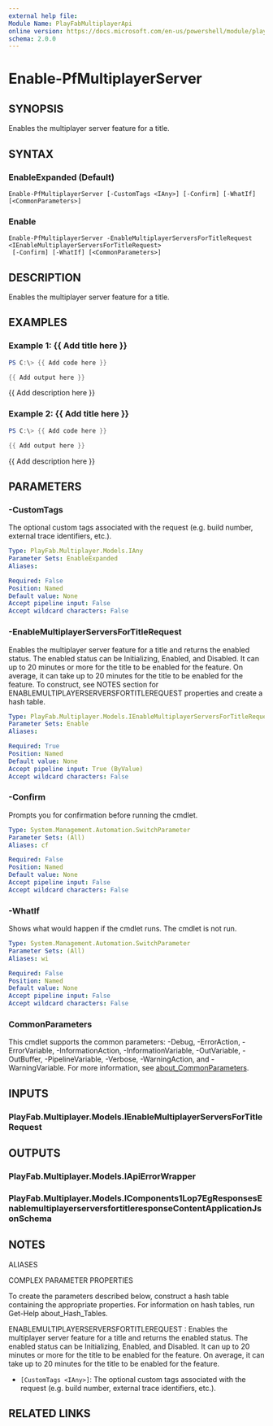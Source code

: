 ```yaml
---
external help file:
Module Name: PlayFabMultiplayerApi
online version: https://docs.microsoft.com/en-us/powershell/module/playfabmultiplayerapi/enable-pfmultiplayerserver
schema: 2.0.0
---
```


# Enable-PfMultiplayerServer

## SYNOPSIS
Enables the multiplayer server feature for a title.

## SYNTAX

### EnableExpanded (Default)
```
Enable-PfMultiplayerServer [-CustomTags <IAny>] [-Confirm] [-WhatIf] [<CommonParameters>]
```

### Enable
```
Enable-PfMultiplayerServer -EnableMultiplayerServersForTitleRequest <IEnableMultiplayerServersForTitleRequest>
 [-Confirm] [-WhatIf] [<CommonParameters>]
```

## DESCRIPTION
Enables the multiplayer server feature for a title.

## EXAMPLES

### Example 1: {{ Add title here }}
```powershell
PS C:\> {{ Add code here }}

{{ Add output here }}
```

{{ Add description here }}

### Example 2: {{ Add title here }}
```powershell
PS C:\> {{ Add code here }}

{{ Add output here }}
```

{{ Add description here }}

## PARAMETERS

### -CustomTags
The optional custom tags associated with the request (e.g.
build number, external trace identifiers, etc.).

```yaml
Type: PlayFab.Multiplayer.Models.IAny
Parameter Sets: EnableExpanded
Aliases:

Required: False
Position: Named
Default value: None
Accept pipeline input: False
Accept wildcard characters: False
```

### -EnableMultiplayerServersForTitleRequest
Enables the multiplayer server feature for a title and returns the enabled status.
The enabled status can be Initializing, Enabled, and Disabled.
It can up to 20 minutes or more for the title to be enabled for the feature.
On average, it can take up to 20 minutes for the title to be enabled for the feature.
To construct, see NOTES section for ENABLEMULTIPLAYERSERVERSFORTITLEREQUEST properties and create a hash table.

```yaml
Type: PlayFab.Multiplayer.Models.IEnableMultiplayerServersForTitleRequest
Parameter Sets: Enable
Aliases:

Required: True
Position: Named
Default value: None
Accept pipeline input: True (ByValue)
Accept wildcard characters: False
```

### -Confirm
Prompts you for confirmation before running the cmdlet.

```yaml
Type: System.Management.Automation.SwitchParameter
Parameter Sets: (All)
Aliases: cf

Required: False
Position: Named
Default value: None
Accept pipeline input: False
Accept wildcard characters: False
```

### -WhatIf
Shows what would happen if the cmdlet runs.
The cmdlet is not run.

```yaml
Type: System.Management.Automation.SwitchParameter
Parameter Sets: (All)
Aliases: wi

Required: False
Position: Named
Default value: None
Accept pipeline input: False
Accept wildcard characters: False
```

### CommonParameters
This cmdlet supports the common parameters: -Debug, -ErrorAction, -ErrorVariable, -InformationAction, -InformationVariable, -OutVariable, -OutBuffer, -PipelineVariable, -Verbose, -WarningAction, and -WarningVariable. For more information, see [about_CommonParameters](http://go.microsoft.com/fwlink/?LinkID=113216).

## INPUTS

### PlayFab.Multiplayer.Models.IEnableMultiplayerServersForTitleRequest

## OUTPUTS

### PlayFab.Multiplayer.Models.IApiErrorWrapper

### PlayFab.Multiplayer.Models.IComponents1Lop7EgResponsesEnablemultiplayerserversfortitleresponseContentApplicationJsonSchema

## NOTES

ALIASES

COMPLEX PARAMETER PROPERTIES

To create the parameters described below, construct a hash table containing the appropriate properties. For information on hash tables, run Get-Help about_Hash_Tables.


ENABLEMULTIPLAYERSERVERSFORTITLEREQUEST <IEnableMultiplayerServersForTitleRequest>: Enables the multiplayer server feature for a title and returns the enabled status. The enabled status can be Initializing, Enabled, and Disabled. It can up to 20 minutes or more for the title to be enabled for the feature. On average, it can take up to 20 minutes for the title to be enabled for the feature.
  - `[CustomTags <IAny>]`: The optional custom tags associated with the request (e.g. build number, external trace identifiers, etc.).

## RELATED LINKS


